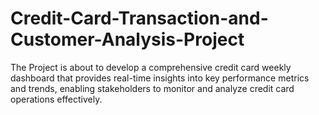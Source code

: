 # Credit-Card-Transaction-and-Customer-Analysis-Project
The Project is about to develop a comprehensive credit card weekly dashboard that provides real-time insights into key performance metrics and trends, enabling stakeholders to monitor and analyze credit card operations effectively.
